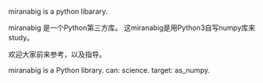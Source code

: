miranabig is a python libarary.

miranabig 是一个Python第三方库。
这miranabig是用Python3自写numpy库来study。

欢迎大家前来参考，以及指导。

miranabig is a Python library.
can: science.
target: as_numpy.
